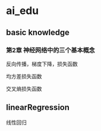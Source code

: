 # ai_edu

## basic knowledge

### 第2章 神经网络中的三个基本概念

反向传播，梯度下降，损失函数

均方差损失函数

交叉熵损失函数

## linearRegression

线性回归

